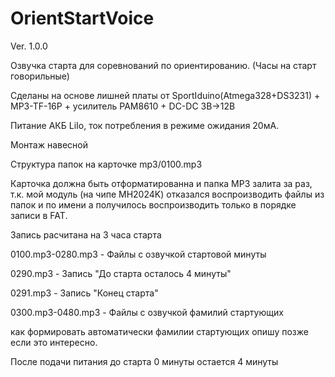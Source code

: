# OrientStartVoice
Ver. 1.0.0
 
 Озвучка старта для соревнований по ориентированию. (Часы на старт говорильные)

Сделаны на основе лишней платы от SportIduino(Atmega328+DS3231) + MP3-TF-16P + усилитель PAM8610 + DC-DC 3В->12В
  
 Питание АКБ LiIo, ток потребления в режиме ожидания 20мА.
 
 Монтаж навесной 
 
 Структура папок на карточке mp3/0100.mp3
 
 Карточка должна быть отформатированна и папка MP3 залита за раз, т.к. мой модуль (на чипе MH2024K) отказался воспроизводить файлы из папок и по имени а получилось воспроизводить только в порядке записи в FAT.
 
 Запись расчитана на 3 часа старта
 
 0100.mp3-0280.mp3 - Файлы с озвучкой стартовой минуты
 
 0290.mp3 - Запись "До старта осталось 4 минуты"
 
 0291.mp3 - Запись "Конец старта"
 
 0300.mp3-0480.mp3 - Файлы с озвучкой фамилий стартующих
 
 как формировать автоматически фамилии стартующих опишу позже если это интересно.
  
 После подачи питания до старта 0 минуты остается 4 минуты
